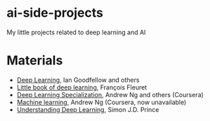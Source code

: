 # ai-side-projects
My little projects related to deep learning and AI


# Materials

- [Deep Learning](https://www.deeplearningbook.org), Ian Goodfellow and others
- [Little book of deep learning](https://fleuret.org/public/lbdl.pdf), François Fleuret
- [Deep Learning Specialization](https://www.coursera.org/specializations/deep-learning), Andrew Ng and others (Coursera)
- [Machine learning](https://www.coursera.org/specializations/machine-learning-introduction), Andrew Ng (Coursera, now unavailable)
- [Understanding Deep Learning](https://udlbook.github.io/udlbook/), Simon J.D. Prince
